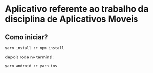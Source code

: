 # Aplicativo referente ao trabalho da disciplina de Aplicativos Moveis

## Como iniciar?

````
yarn install or npm install
````

depois rode no terminal:

````
yarn android or yarn ios
````
